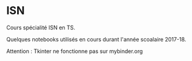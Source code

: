 # ISN
Cours spécialité ISN en TS.

Quelques notebooks utilisés en cours durant l'année scoalaire 2017-18.

Attention : Tkinter ne fonctionne pas sur mybinder.org
